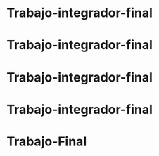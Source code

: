 # Trabajo-integrador-final
# Trabajo-integrador-final
# Trabajo-integrador-final
# Trabajo-integrador-final
# Trabajo-Final
